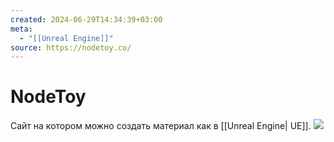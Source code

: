 ```yaml
---
created: 2024-06-29T14:34:39+03:00
meta:
  - "[[Unreal Engine]]"
source: https://nodetoy.co/
---
```


# NodeToy

Сайт на котором можно создать материал как в [[Unreal Engine| UE]].
![](https://youtu.be/1oD1TFfbnwA?si=uTv1G9uspapuomjT)